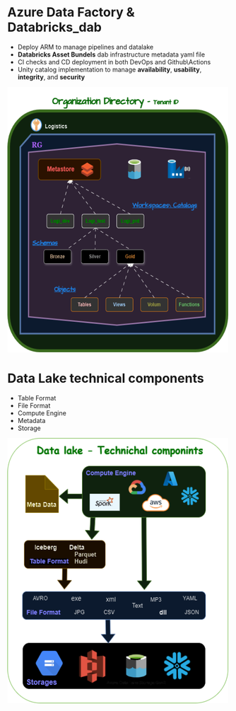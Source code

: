 # Azure Data Factory & Databricks_dab
- Deploy ARM to manage pipelines and datalake
- **Databricks Asset Bundels** dab infrastructure metadata yaml file
- CI checks and CD deployment in both DevOps and Github\Actions
- Unity catalog implementation to manage **availability**, **usability**, **integrity**, and **security**

<img src="https://github.com/AmmarSahyoun/Databricks_dab/blob/main/pics/project-arch.png" alt="Business architecture" width="500" height="600">


# Data Lake technical components
* Table Format
* File Format
* Compute Engine
* Metadata
* Storage
<img src="https://github.com/AmmarSahyoun/Databricks_dab/blob/main/pics/DataLake.png" alt="Business architecture" width="500" height="600">